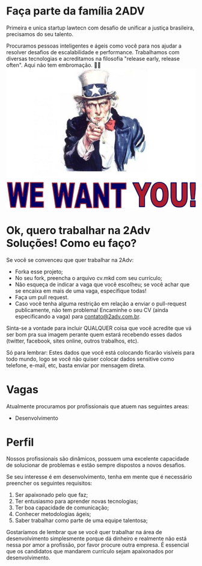 # Faça parte da família 2ADV

Primeira e unica startup lawtecn com desafio de unificar a justiça brasileira, precisamos do seu talento.

Procuramos pessoas inteligentes e ágeis como você para nos ajudar a resolver desafios de escalabilidade e performance. Trabalhamos com diversas tecnologias e  acreditamos na filosofia "release early, release often". Aqui não tem embromação. 🔪💀
![Queremos voce](uncle-sam-we-want-you1.jpg "")

# Ok, quero trabalhar na 2Adv Soluções! Como eu faço?

Se você se convenceu que quer trabalhar na 2Adv:

* Forka esse projeto;
* No seu fork, preencha o arquivo cv.mkd com seu currículo;
* Não esqueça de indicar a vaga que você escolheu; se você achar que se encaixa em mais de uma vaga, especifique todas!
* Faça um pull request.
* Caso você tenha alguma restrição em relação a enviar o pull-request publicamente, não tem problema! 
Encaminhe o seu CV (ainda especificando a vaga) para [contato@2adv.com.br](contato@2adv.com.br).

Sinta-se a vontade para incluir QUALQUER coisa que você acredite que
vá ser bom pra sua imagem perante quem estará recebendo esses dados (twitter,
facebook, sites online, outros trabalhos, etc).

Só para lembrar: Estes dados que você está colocando ficarão visíveis para todo mundo,
logo se você não quiser colocar dados sensitive como telefone, e-mail, etc, basta enviar
por mensagem direta.

Vagas
=====
Atualmente procuramos por profissionais que atuem nas seguintes areas:

 - Desenvolvimento

Perfil
======

Nossos profissionais são dinâmicos, possuem uma excelente capacidade de solucionar de problemas e estão sempre dispostos a novos desafios.

Se seu interesse é em desenvolvimento, tenha em mente que é necessário preencher os seguintes requisitos:

1. Ser apaixonado pelo que faz;
2. Ter entusiasmo para aprender novas tecnologias; 
3. Ter boa capacidade de comunicação;
4. Conhecer metodologias ágeis;
5. Saber trabalhar como parte de uma equipe talentosa;


Gostaríamos de lembrar que se você quer trabalhar na área de desenvolvimento
simplesmente porque dá dinheiro e realmente não está nessa por amor a
profissão, por favor procure outra empresa. É essencial que os candidatos que
mandarem currículo sejam apaixonados por desenvolvimento.
